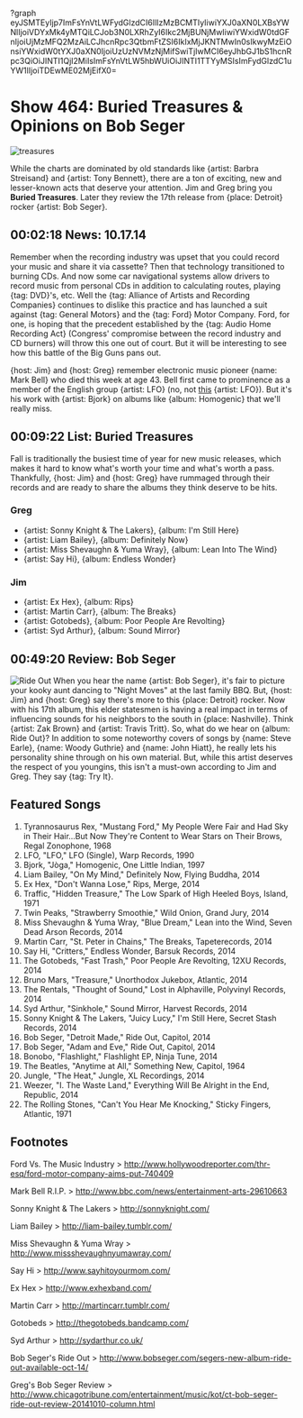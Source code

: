 ?graph eyJSMTEyIjp7ImFsYnVtLWFydGlzdCI6IlIzMzBCMTIyIiwiYXJ0aXN0LXBsYWNlIjoiVDYxMk4yMTQiLCJob3N0LXRhZyI6Ikc2MjBUNjMwIiwiYWxidW0tdGFnIjoiUjMzMFQ2MzAiLCJhcnRpc3QtbmFtZSI6IkIxMjJKNTMwIn0sIkwyMzEiOnsiYWxidW0tYXJ0aXN0IjoiUzUzNVMzNjMifSwiTjIwMCI6eyJhbGJ1bS1hcnRpc3QiOiJINTI1QjI2MiIsImFsYnVtLW5hbWUiOiJINTI1TTYyMSIsImFydGlzdC1uYW1lIjoiTDEwME02MjEifX0=

# Show 464: Buried Treasures & Opinions on Bob Seger

![treasures](http://static.soundopinions.org/images/2014/buriedtreasures_web2.jpg)

While the charts are dominated by old standards like {artist: Barbra Streisand} and {artist: Tony Bennett}, there are a ton of exciting, new and lesser-known acts that deserve your attention. Jim and Greg bring you **Buried Treasures**. Later they review the 17th release from {place: Detroit} rocker {artist: Bob Seger}.


## 00:02:18 News: 10.17.14
Remember when the recording industry was upset that you could record your music and share it via cassette? Then that technology transitioned to burning CDs. And now some car navigational systems allow drivers to record music from personal CDs in addition to calculating routes, playing {tag: DVD}'s, etc. Well the {tag: Alliance of Artists and Recording Companies} continues to dislike this practice and has launched a suit against {tag: General Motors} and the {tag: Ford} Motor Company. Ford, for one, is hoping that the precedent established by the {tag: Audio Home Recording Act} (Congress' compromise between the record industry and CD burners) will throw this one out of court. But it will be interesting to see how this battle of the Big Guns pans out.

{host: Jim} and {host: Greg} remember electronic music pioneer {name: Mark Bell} who died this week at age 43. Bell first came to prominence as a member of the English group {artist: LFO} (no, not [this](http://www.vox.com/2014/8/19/6030981/lfos-summer-girls-annotated) {artist: LFO}). But it's his work with {artist: Bjork} on albums like {album: Homogenic} that we'll really miss. 

## 00:09:22 List: Buried Treasures
Fall is traditionally the busiest time of year for new music releases, which makes it hard to know what's worth your time and what's worth a pass. Thankfully, {host: Jim} and {host: Greg} have rummaged through their records and are ready to share the albums they think deserve to be hits. 

### Greg
- {artist: Sonny Knight & The Lakers}, {album: I'm Still Here}
- {artist: Liam Bailey}, {album: Definitely Now}
- {artist: Miss Shevaughn & Yuma Wray}, {album: Lean Into The Wind}
- {artist: Say Hi}, {album: Endless Wonder}

### Jim
- {artist: Ex Hex}, {album: Rips}
- {artist: Martin Carr}, {album: The Breaks}
- {artist: Gotobeds}, {album: Poor People Are Revolting}
- {artist: Syd Arthur}, {album: Sound Mirror}

## 00:49:20 Review: Bob Seger
![Ride Out](http://is2.mzstatic.com/image/thumb/Music4/v4/df/b7/77/dfb77706-fcda-d1ac-bedc-46ccd2011f44/source/600x600bb.jpg "26211744/914088618")
When you hear the name {artist: Bob Seger}, it's fair to picture your kooky aunt dancing to "Night Moves" at the last family BBQ. But, {host: Jim} and {host: Greg} say there's more to this {place: Detroit} rocker. Now with his 17th album, this elder statesmen is having a real impact in terms of influencing sounds for his neighbors to the south in {place: Nashville}. Think {artist: Zak Brown} and {artist: Travis Tritt}. So, what do we hear on {album: Ride Out}? In addition to some noteworthy covers of songs by {name: Steve Earle}, {name: Woody Guthrie} and {name: John Hiatt}, he really lets his personality shine through on his own material. But, while this artist deserves the respect of you youngins, this isn't a must-own according to Jim and Greg. They say {tag: Try It}. 

## Featured Songs

1. Tyrannosaurus Rex, "Mustang Ford," My People Were Fair and Had Sky in Their Hair…But Now They're Content to Wear Stars on Their Brows, Regal Zonophone, 1968 
1. LFO, "LFO," LFO (Single), Warp Records, 1990 
1. Bjork, "Jòga," Homogenic, One Little Indian, 1997 
1. Liam Bailey, "On My Mind," Definitely Now, Flying Buddha, 2014 
1. Ex Hex, "Don't Wanna Lose," Rips, Merge, 2014 
1. Traffic, "Hidden Treasure," The Low Spark of High Heeled Boys, Island, 1971 
1. Twin Peaks, "Strawberry Smoothie," Wild Onion, Grand Jury, 2014 
1. Miss Shevaughn & Yuma Wray, "Blue Dream," Lean into the Wind, Seven Dead Arson Records, 2014 
1. Martin Carr, "St. Peter in Chains," The Breaks, Tapeterecords, 2014 
1. Say Hi, "Critters," Endless Wonder, Barsuk Records, 2014 
1. The Gotobeds, "Fast Trash," Poor People Are Revolting, 12XU Records, 2014
1. Bruno Mars, "Treasure," Unorthodox Jukebox, Atlantic, 2014 
1. The Rentals, "Thought of Sound," Lost in Alphaville, Polyvinyl Records, 2014 
1. Syd Arthur, "Sinkhole," Sound Mirror, Harvest Records, 2014 
1. Sonny Knight & The Lakers, "Juicy Lucy," I'm Still Here, Secret Stash Records, 2014 
1. Bob Seger, "Detroit Made," Ride Out, Capitol, 2014 
1. Bob Seger, "Adam and Eve," Ride Out, Capitol, 2014 
1. Bonobo, "Flashlight," Flashlight EP, Ninja Tune, 2014 
1. The Beatles, "Anytime at All," Something New, Capitol, 1964 
1. Jungle, "The Heat," Jungle, XL Recordings, 2014 
1. Weezer, "I. The Waste Land," Everything Will Be Alright in the End, Republic, 2014 
1. The Rolling Stones, "Can't You Hear Me Knocking," Sticky Fingers, Atlantic, 1971 

## Footnotes

Ford Vs. The Music Industry > http://www.hollywoodreporter.com/thr-esq/ford-motor-company-aims-put-740409

Mark Bell R.I.P. > http://www.bbc.com/news/entertainment-arts-29610663

Sonny Knight & The Lakers > http://sonnyknight.com/

Liam Bailey > http://liam-bailey.tumblr.com/

Miss Shevaughn & Yuma Wray > http://www.missshevaughnyumawray.com/

Say Hi > http://www.sayhitoyourmom.com/

Ex Hex > http://www.exhexband.com/

Martin Carr > http://martincarr.tumblr.com/

Gotobeds > http://thegotobeds.bandcamp.com/

Syd Arthur > http://sydarthur.co.uk/

Bob Seger's Ride Out > http://www.bobseger.com/segers-new-album-ride-out-available-oct-14/

Greg's Bob Seger Review > http://www.chicagotribune.com/entertainment/music/kot/ct-bob-seger-ride-out-review-20141010-column.html